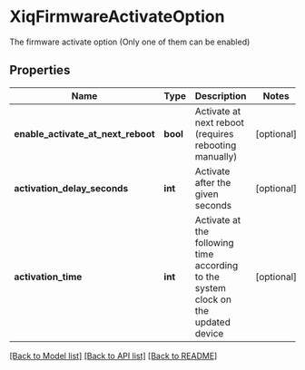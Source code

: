 # XiqFirmwareActivateOption

The firmware activate option (Only one of them can be enabled)
## Properties
Name | Type | Description | Notes
------------ | ------------- | ------------- | -------------
**enable_activate_at_next_reboot** | **bool** | Activate at next reboot (requires rebooting manually) | [optional] 
**activation_delay_seconds** | **int** | Activate after the given seconds | [optional] 
**activation_time** | **int** | Activate at the following time according to the system clock on the updated device | [optional] 

[[Back to Model list]](../README.md#documentation-for-models) [[Back to API list]](../README.md#documentation-for-api-endpoints) [[Back to README]](../README.md)


